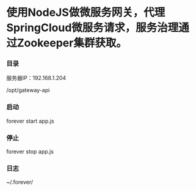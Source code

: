 # 使用NodeJS做微服务网关，代理SpringCloud微服务请求，服务治理通过Zookeeper集群获取。

### 目录

服务器IP：192.168.1.204

/opt/gateway-api

### 启动

forever start app.js

### 停止

forever stop app.js

### 日志

~/.forever/
